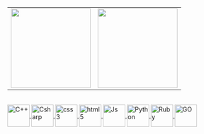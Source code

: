 <table>
    <tr>
        <td>
            <a href="https://github.com/painkoleo">
            <img height="180em" src="https://github-readme-stats.vercel.app/api?username=painkoleo&show_icons=true&theme=dracula">
        </td>
        <td>
            <a href="https://github.com/painkoleo">
            <img height="180em" src="https://github-readme-stats.vercel.app/api/top-langs/?username=painkoleo&layout=compact&theme=dracula">
        </td>
    </tr>
</table>
<div style="display: inline_block"><br>
    <a href="https://github.com/painkoleo">
    <img align="center" alt="C++" height="50" src="https://cdn.jsdelivr.net/gh/devicons/devicon@latest/icons/cplusplus/cplusplus-original.svg" />
    <img align="center" alt="Csharp" height="50" src="https://cdn.jsdelivr.net/gh/devicons/devicon@latest/icons/csharp/csharp-original.svg" />
    <img align="center" alt="css3" height="50" src="https://cdn.jsdelivr.net/gh/devicons/devicon@latest/icons/css3/css3-original.svg" />
    <img align="center" alt="html5" height="50" src="https://cdn.jsdelivr.net/gh/devicons/devicon@latest/icons/html5/html5-original.svg" />
    <img align="center" alt="Js" height="50" src="https://cdn.jsdelivr.net/gh/devicons/devicon@latest/icons/javascript/javascript-original.svg" />
    <img align="center" alt="Python" height="50" src="https://cdn.jsdelivr.net/gh/devicons/devicon@latest/icons/python/python-plain.svg" />
    <img align="center" alt="Ruby" height="50" src="https://cdn.jsdelivr.net/gh/devicons/devicon@latest/icons/ruby/ruby-plain.svg" />
    <img align="center" alt="GO" height="50" src="https://cdn.jsdelivr.net/gh/devicons/devicon@latest/icons/go/go-original-wordmark.svg" />
</div>

